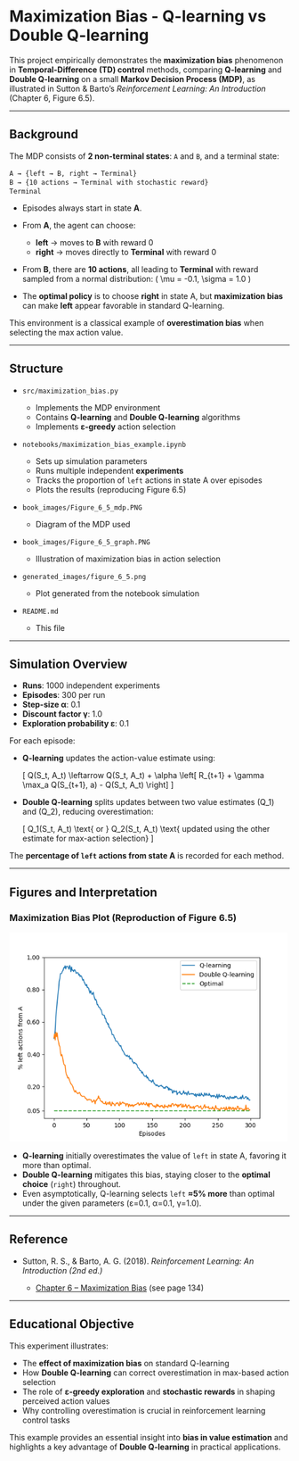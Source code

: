 # Maximization Bias - Q-learning vs Double Q-learning

This project empirically demonstrates the **maximization bias** phenomenon in **Temporal-Difference (TD) control** methods, comparing **Q-learning** and **Double Q-learning** on a small **Markov Decision Process (MDP)**, as illustrated in Sutton & Barto’s *Reinforcement Learning: An Introduction* (Chapter 6, Figure 6.5).

---

## Background

The MDP consists of **2 non-terminal states**: `A` and `B`, and a terminal state:

```
A → {left → B, right → Terminal}
B → {10 actions → Terminal with stochastic reward}
Terminal
```

* Episodes always start in state **A**.
* From **A**, the agent can choose:

  * **left** → moves to **B** with reward 0
  * **right** → moves directly to **Terminal** with reward 0
* From **B**, there are **10 actions**, all leading to **Terminal** with reward sampled from a normal distribution:
  ( \mu = -0.1, \sigma = 1.0 )
* The **optimal policy** is to choose **right** in state A, but **maximization bias** can make **left** appear favorable in standard Q-learning.

This environment is a classical example of **overestimation bias** when selecting the max action value.

---

## Structure

* `src/maximization_bias.py`

  * Implements the MDP environment
  * Contains **Q-learning** and **Double Q-learning** algorithms
  * Implements **ε-greedy** action selection

* `notebooks/maximization_bias_example.ipynb`

  * Sets up simulation parameters
  * Runs multiple independent **experiments**
  * Tracks the proportion of `left` actions in state A over episodes
  * Plots the results (reproducing Figure 6.5)

* `book_images/Figure_6_5_mdp.PNG`

  * Diagram of the MDP used

* `book_images/Figure_6_5_graph.PNG`

  * Illustration of maximization bias in action selection

* `generated_images/figure_6_5.png`

  * Plot generated from the notebook simulation

* `README.md`

  * This file

---

## Simulation Overview

* **Runs**: 1000 independent experiments
* **Episodes**: 300 per run
* **Step-size α**: 0.1
* **Discount factor γ**: 1.0
* **Exploration probability ε**: 0.1

For each episode:

* **Q-learning** updates the action-value estimate using:

  [
  Q(S_t, A_t) \leftarrow Q(S_t, A_t) + \alpha \left[ R_{t+1} + \gamma \max_a Q(S_{t+1}, a) - Q(S_t, A_t) \right]
  ]

* **Double Q-learning** splits updates between two value estimates (Q_1) and (Q_2), reducing overestimation:

  [
  Q_1(S_t, A_t) \text{ or } Q_2(S_t, A_t) \text{ updated using the other estimate for max-action selection}
  ]

The **percentage of `left` actions from state A** is recorded for each method.

---

## Figures and Interpretation

### Maximization Bias Plot (Reproduction of Figure 6.5)

<img src="generated_images/figure_6_5.png" width="500"/>


* **Q-learning** initially overestimates the value of `left` in state A, favoring it more than optimal.
* **Double Q-learning** mitigates this bias, staying closer to the **optimal choice** (`right`) throughout.
* Even asymptotically, Q-learning selects `left` **≈5% more** than optimal under the given parameters (ε=0.1, α=0.1, γ=1.0).

---

## Reference

* Sutton, R. S., & Barto, A. G. (2018). *Reinforcement Learning: An Introduction (2nd ed.)*

  * [Chapter 6 – Maximization Bias](http://incompleteideas.net/book/RLbook2020.pdf#page=139) (see page 134)

---

## Educational Objective

This experiment illustrates:

* The **effect of maximization bias** on standard Q-learning
* How **Double Q-learning** can correct overestimation in max-based action selection
* The role of **ε-greedy exploration** and **stochastic rewards** in shaping perceived action values
* Why controlling overestimation is crucial in reinforcement learning control tasks

This example provides an essential insight into **bias in value estimation** and highlights a key advantage of **Double Q-learning** in practical applications.

